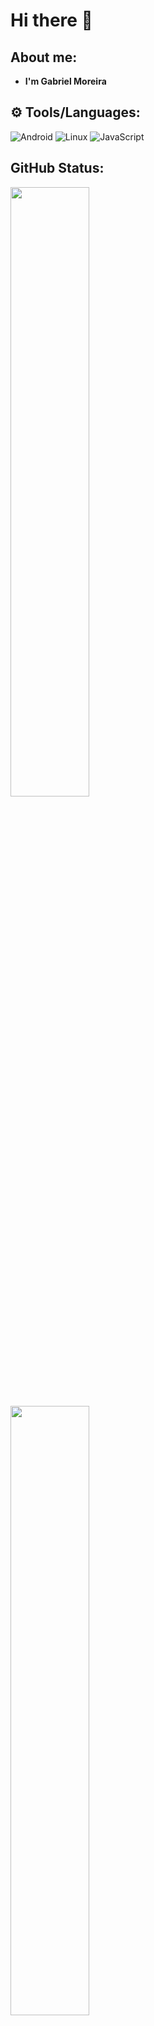 # Hi there 👋

## About me: 
- **I'm Gabriel Moreira**

## ⚙️ Tools/Languages:
![Android](https://img.shields.io/badge/Android-000000?style=for-the-badge&logo=android&logoColor=white)
![Linux](https://img.shields.io/badge/Linux-000000?style=for-the-badge&logo=linux&logoColor=white)
![JavaScript](https://img.shields.io/badge/JavaScript-000000?style=for-the-badge&logo=javascript&logoColor=white)
## GitHub Status: 
<div>
  <img  height="50%"  width="auto"  src ="https://github-readme-stats.vercel.app/api?username=gabrielmoreira-7&show_icons=true&count_private=true&theme=react&hide_border=true&hide=issues,contribs&bg_color=#fff"> 
  <img  height="50%"  width="auto"  src ="https://github-readme-stats.vercel.app/api/top-langs/?username=gabrielmoreira-7&layout=compact&hide_border=true&theme=react&bg_color=#fff&langs_count=6&hide=jupyter%20notebook,tex,css,php">
</div>

